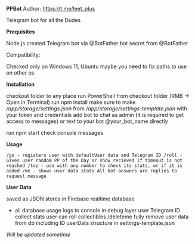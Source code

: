 **PPBot**
Author: https://t.me/leet_plus

Telegram bot for all the Dudes

**Prequisites**

Node.js
created Telegram bot via @BotFather
bot secret from @BotFather

Compatibility:

Checked only on Windows 11, Ubuntu maybe you need to fix paths to use on other os

**Installation**

checkout folder to any place
run PowerShell from checkout folder (RMB -> Open in Terminal)
run npm install
make sure to make */app/storage/settings.json* from */app/storage/settings-template.json* with your token and credentials
add bot to chat as admin (it is required to get access to messages)
or text to your bot @your_bot_name directly

run npm start
check console messages

**Usage**

`/go - registers user with defaultUser data and Telegram ID
/roll - Gives user random PP of the Day or show recieved if timeout is not reached
/top - use with any number to check its stats, or if it is added
/me - shows user data stats All bot answers are replies to request message`

**User Data**

saved as JSON
stores in Firebase realtime database
- all database usage logs to console in debug layer
user Telegram ID
collect stats
user can roll collectibles
/deleteme fully remove user data from db including ID
userData structure in settings-template.json

*Will be updated sometime*